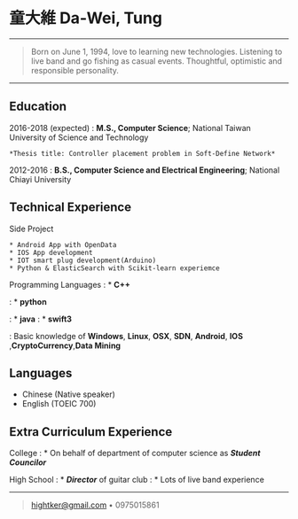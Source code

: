 童大維 Da-Wei, Tung
============

----

>  Born on June 1, 1994, love to learning new technologies.
>  Listening to live band and go fishing as casual events.
>  Thoughtful, optimistic and responsible personality.

----

Education
---------

2016-2018 (expected)
:   **M.S., Computer Science**; National Taiwan University of Science and Technology

    *Thesis title: Controller placement problem in Soft-Define Network*

2012-2016
:   **B.S., Computer Science and Electrical Engineering**; National Chiayi University

   



Technical Experience
--------------------

Side Project

    * Android App with OpenData 
    * IOS App development
    * IOT smart plug development(Arduino)
    * Python & ElasticSearch with Scikit-learn experiemce


Programming Languages
:  * **C++**

: *  **python** 

: *  **java** 
:  *  **swift3**

:   Basic knowledge of **Windows**, **Linux**, **OSX**, **SDN**, **Android**, **IOS** ,**CryptoCurrency**,**Data Mining**


Languages
----------------------------------------

* Chinese (Native speaker)
* English (TOEIC 700)


Extra Curriculum Experience
----------------------------------------
College
: * On behalf of department of computer science as 	***Student Councilor***

High School
: * ***Director*** of guitar club
: * Lots of live band experience


---


> <hightker@gmail.com> • 0975015861 
